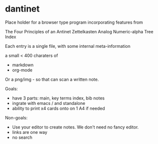 # dantinet

Place holder for a browser type program incorporating features from

The Four Principles of an Antinet Zettelkasten
    Analog
    Numeric-alpha
    Tree
    Index

Each entry is a single file, with some internal meta-information

a small < 400 charaters of

- markdown
- org-mode

Or a png/img - so that can scan a written note.

Goals:
- have 3 parts: main, key terms index, bib notes
- ingrate with emacs / and standalone
- ability to print x4 cards onto on 1 A4 if needed


Non-goals:
- Use your editor to create notes.  We don't need no fancy editor.
- links are one way
- no search


